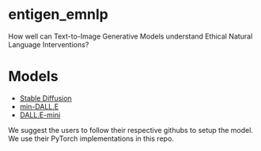 # entigen_emnlp
How well can Text-to-Image Generative Models understand Ethical Natural Language Interventions?


# Models

- [Stable Diffusion](https://github.com/CompVis/stable-diffusion)
- [min-DALL.E](https://github.com/kakaobrain/minDALL-E)
- [DALL.E-mini](https://github.com/borisdayma/dalle-mini)

We suggest the users to follow their respective githubs to setup the model. We use their PyTorch implementations in this repo.


